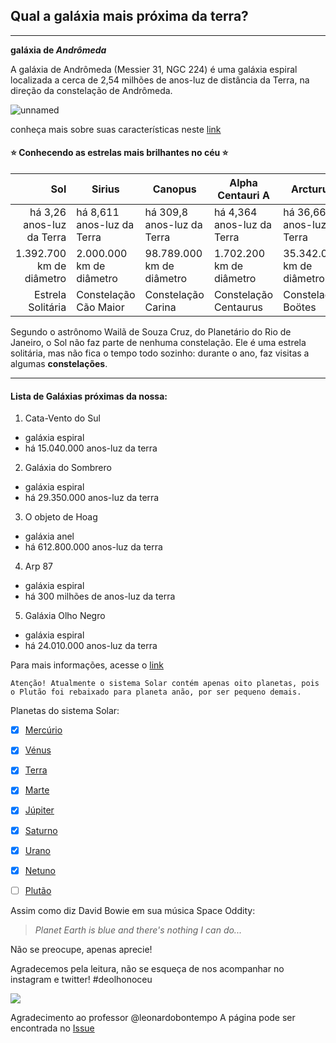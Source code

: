 ## Qual a galáxia mais próxima da terra?
---

**galáxia de _Andrômeda_**

A galáxia de Andrômeda (Messier 31, NGC 224) é uma galáxia espiral localizada a cerca de 2,54 milhões de anos-luz de distância da Terra, na direção da constelação de Andrômeda. 


![unnamed](https://user-images.githubusercontent.com/71294972/93835479-c40fa200-fc55-11ea-9d24-9544adbe07f7.jpg)

conheça mais sobre suas características neste [link](https://revistagalileu.globo.com/Ciencia/Espaco/noticia/2019/10/galaxia-de-andromeda-e-canibal-e-podera-engolir-lactea-dizem-cientistas.html)

#### :star: Conhecendo as estrelas mais brilhantes no céu :star:



|Sol   | Sirius  | Canopus  | Alpha Centauri A   | Arcturus  |
|--:|---|---|---|---|
| há 3,26 anos-luz da Terra | há 8,611 anos-luz da Terra  | há 309,8 anos-luz da Terra  | há 4,364 anos-luz da Terra  | há 36,66 anos-luz da Terra  |
| 1.392.700 km de diâmetro  | 2.000.000 km de diâmetro  |98.789.000 km de diâmetro   | 1.702.200 km de diâmetro  | 35.342.000 km de diâmetro  |
|Estrela Solitária  | Constelação Cão Maior  | Constelação Carina  |  Constelação Centaurus | Constelação Boötes  |

Segundo o astrônomo Wailã de Souza Cruz, do Planetário do Rio de Janeiro, o Sol não faz parte de nenhuma constelação. Ele é uma estrela solitária, mas não fica o tempo todo sozinho: durante o ano, faz visitas a algumas **constelações**.

---

#### Lista de Galáxias próximas da nossa:

1. Cata-Vento do Sul
  - galáxia espiral
  - há 15.040.000 anos-luz da terra
2. Galáxia do Sombrero
  - galáxia espiral
  - há 29.350.000 anos-luz da terra
3. O objeto de Hoag
  - galáxia anel
  - há 612.800.000 anos-luz da terra
4. Arp 87
  - galáxia espiral 
  - há 300 milhões de anos-luz da terra
5. Galáxia Olho Negro
  - galáxia espiral
  - há 24.010.000 anos-luz da terra
 
 Para mais informações, acesse o [link](https://www.hipercultura.com/galaxias-mais-lindas-perto-da-terra/)


```
Atenção! Atualmente o sistema Solar contém apenas oito planetas, pois o Plutão foi rebaixado para planeta anão, por ser pequeno demais.

```
Planetas do sistema Solar:
- [x] [Mercúrio](https://pt.wikipedia.org/wiki/Merc%C3%BArio_(planeta))
- [x] [Vénus](https://pt.wikipedia.org/wiki/V%C3%A9nus_(planeta))
- [x] [Terra](https://pt.wikipedia.org/wiki/Terra)
- [x] [Marte](https://pt.wikipedia.org/wiki/Marte_(planeta))
- [x] [Júpiter](https://pt.wikipedia.org/wiki/J%C3%BApiter_(planeta))
- [x] [Saturno](https://pt.wikipedia.org/wiki/Saturno_(planeta))
- [x] [Urano](https://pt.wikipedia.org/wiki/Urano_(planeta))
- [x] [Netuno](https://pt.wikipedia.org/wiki/Netuno_(planeta))
- [ ] [Plutão](https://pt.wikipedia.org/wiki/Plut%C3%A3o)


Assim como diz David Bowie em sua música Space Oddity:
>_Planet Earth is blue and there's nothing I can do..._

Não se preocupe, apenas aprecie!



Agradecemos pela leitura, não se esqueça de nos acompanhar no instagram e twitter! \#deolhonoceu


[![](http://img.youtube.com/vi/ow87VFXFztU/0.jpg)](http://www.youtube.com/watch?v=ow87VFXFztU "The Brightest Stars In the Universe")


Agradecimento ao professor @leonardobontempo 
A página pode ser encontrada no [Issue](https://github.com/leonardobontempo/Aula3-DevOps/issues/9) 


